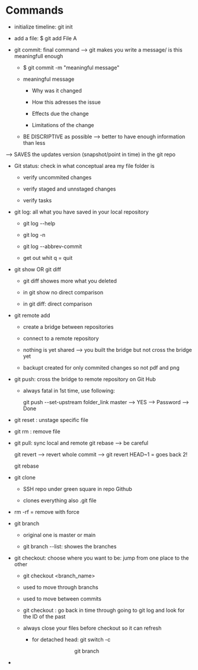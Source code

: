 # Commands

- initialize timeline: git init

- add a file: $ git add File A

- git commit: final command --> git makes you write a message/ is this meaningfull enough
  
  - $ git commit -m "meaningful message"
  
  - meaningful message
    
    - Why was it changed
    
    - How this adresses the issue
    
    - Effects due the change
    
    - Limitations of the change
  
  - BE DISCRIPTIVE as possible --> better to have enough information than less

--> SAVES the updates version (snapshot/point in time) in the git repo

- Git status: check in what conceptual area my file folder is 
  
  - verify uncommited changes
  
  - verify staged and unnstaged changes 
  
  - verify tasks 

- git log: all what you have saved in your local repository 
  
  - git log --help 
  
  - git log -n <number>
  
  - git log --abbrev-commit 
  
  - get out whit q = quit 

- git show <commit ID1> <commit ID2> OR git diff <commit ID1> <commit ID2> 
  
  - git diff showes more what you deleted 
  
  - in git show no direct comparison 
  
  - in git diff: direct comparison 

- git remote add <name><SSH> 
  
  - create a bridge between repositories
  
  - connect to a remote repository 
  
  - nothing is yet shared --> you built the bridge but not cross the bridge yet 
  
  - backupt created for only commited changes so not pdf and png  

- git push: cross the bridge to remote repository on Git Hub 
  
  - always fatal in 1st time, use following:
    
    git push --set-upstream folder_link master --> YES --> Password --> Done

- git reset <file> : unstage specific file 

- git rm <file> : remove file 

- git pull: sync local and remote git rebase --> be careful
  
  git revert --> revert whole commit --> git revert HEAD~1 = goes back 2! 
  
  git rebase 

- git clone <SSH repo> 
  
  - SSH repo under green square in repo Github 
  
  - clones everything also .git file 

- rm -rf = remove with force 

- git branch <name>
  
  - original one is master or main 
  
  - git branch --list: showes the branches 

- git checkout: choose where you want to be: jump from one place to the other
  
  - git checkout <branch_name>
  
  - used to move through branchs 
  
  - used to move between commits 
  
  - git checkout <ID> : go back in time through going to git log and look for the ID of the past 
  
  - always close your files before checkout so it can refresh
    
    - for detached head: git switch -c <name> 
      
                                         git branch <name>  

- 
